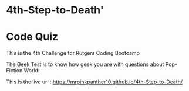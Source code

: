 # 4th-Step-to-Death'

# Code Quiz

This is the 4th Challenge for Rutgers Coding Bootcamp

The Geek Test is to know how geek you are with questions about Pop-Fiction World!

This is the live url : https://mrpinkpanther10.github.io/4th-Step-to-Death/
